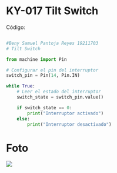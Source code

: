 # KY-017 Tilt Switch

Código:

```python

#Beny Samuel Pantoja Reyes 19211703
# Tilt Switch

from machine import Pin

# Configurar el pin del interruptor
switch_pin = Pin(14, Pin.IN)

while True:
    # Leer el estado del interruptor
    switch_state = switch_pin.value()

    if switch_state == 0:
        print("Interruptor activado")
    else:
        print("Interruptor desactivado")

```

# Foto

![](TSwitch.jpg)
